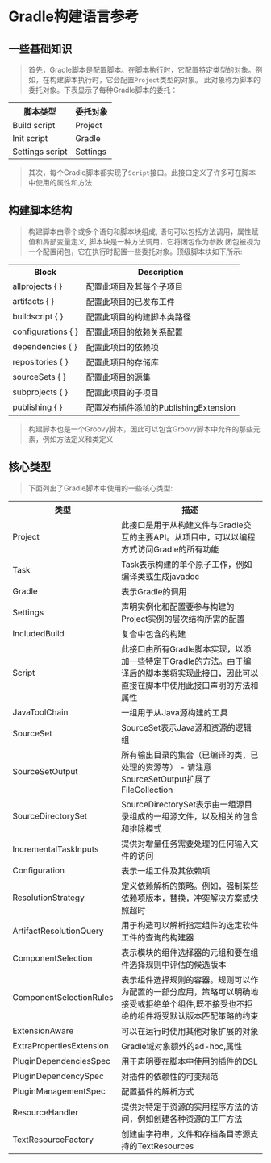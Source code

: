 # Gradle构建语言参考
## 一些基础知识
> 首先，Gradle脚本是配置脚本。在脚本执行时，它配置特定类型的对象。例如，在构建脚本执行时，它会配置`Project`类型的对象。
此对象称为脚本的委托对象。下表显示了每种Gradle脚本的委托：
<table with = "888">
    <tr>
        <th>脚本类型</th>
        <th>委托对象</th>
    </tr>
    <tr>
        <td>Build script</td>
        <td>Project</td>
    </tr>
    <tr>
        <td>Init script</td>
        <td>Gradle</td>
    </tr>
    <tr>
        <td>Settings script</td>
        <td>Settings</td>
    </tr>
</table>

> 其次，每个Gradle脚本都实现了`Script`接口。此接口定义了许多可在脚本中使用的属性和方法

## 构建脚本结构
> 构建脚本由零个或多个语句和脚本块组成, 语句可以包括方法调用，属性赋值和局部变量定义, 脚本块是一种方法调用，它将闭包作为参数
闭包被视为一个配置闭包，它在执行时配置一些委托对象。顶级脚本块如下所示:
<table with = "888">
    <tr>
        <th>Block</th>
        <th>Description</th>
    </tr>
    <tr>
        <td>allprojects { }</td>
        <td>配置此项目及其每个子项目</td>
    </tr>
    <tr>
        <td>artifacts { }</td>
        <td>配置此项目的已发布工件</td>
    </tr>
    <tr>
        <td>buildscript { }</td>
        <td>配置此项目的构建脚本类路径</td>
    </tr>
    <tr>
        <td>configurations { }</td>
        <td>配置此项目的依赖关系配置</td>
    </tr>
    <tr>
        <td>dependencies { }</td>
        <td>配置此项目的依赖项</td>
    </tr>
    <tr>
        <td>repositories { }</td>
        <td>配置此项目的存储库</td>
    </tr>
    <tr>
        <td>sourceSets { }</td>
        <td>配置此项目的源集</td>
    </tr>
    <tr>
        <td>subprojects { }</td>
        <td>配置此项目的子项目</td>
    </tr>
    <tr>
        <td>publishing { }</td>
        <td>配置发布插件添加的PublishingExtension</td>
    </tr>
</table>

> 构建脚本也是一个Groovy脚本，因此可以包含Groovy脚本中允许的那些元素，例如方法定义和类定义
## 核心类型
> 下面列出了Gradle脚本中使用的一些核心类型:

<table>
    <tr>
        <th>类型</th>
        <th>描述</th>
    </tr>
    <tr>
        <td>Project</td>
        <td>此接口是用于从构建文件与Gradle交互的主要API。从项目中，可以以编程方式访问Gradle的所有功能</td>
    </tr>
    <tr>
        <td>Task</td>
        <td>Task表示构建的单个原子工作，例如编译类或生成javadoc</td>
    </tr>
    <tr>
        <td>Gradle</td>
        <td>表示Gradle的调用</td>
    </tr>
    <tr>
        <td>Settings</td>
        <td>声明实例化和配置要参与构建的Project实例的层次结构所需的配置</td>
    </tr>
    <tr>
        <td>IncludedBuild</td>
        <td>复合中包含的构建</td>
    </tr>
    <tr>
        <td>Script</td>
        <td>此接口由所有Gradle脚本实现，以添加一些特定于Gradle的方法。由于编译后的脚本类将实现此接口，因此可以直接在脚本中使用此接口声明的方法和属性</td>
    </tr>
    <tr>
        <td>JavaToolChain</td>
        <td>一组用于从Java源构建的工具</td>
    </tr>
    <tr>
        <td>SourceSet</td>
        <td>SourceSet表示Java源和资源的逻辑组</td>
    </tr>
    <tr>
        <td>SourceSetOutput</td>
        <td>所有输出目录的集合（已编译的类，已处理的资源等） - 请注意SourceSetOutput扩展了FileCollection</td>
    </tr>
    <tr>
        <td>SourceDirectorySet</td>
        <td>SourceDirectorySet表示由一组源目录组成的一组源文件，以及相关的包含和排除模式</td>
    </tr>
    <tr>
        <td>IncrementalTaskInputs</td>
        <td>提供对增量任务需要处理的任何输入文件的访问</td>
    </tr>
    <tr>
        <td>Configuration</td>
        <td>表示一组工件及其依赖项</td>
    </tr>
    <tr>
        <td>ResolutionStrategy</td>
        <td>定义依赖解析的策略。例如，强制某些依赖项版本，替换，冲突解决方案或快照超时</td>
    </tr>
    <tr>
        <td>ArtifactResolutionQuery</td>
        <td>用于构造可以解析指定组件的选定软件工件的查询的构建器</td>
    </tr>
    <tr>
        <td>ComponentSelection</td>
        <td>表示模块的组件选择器的元组和要在组件选择规则中评估的候选版本</td>
    </tr>
    <tr>
        <td>ComponentSelectionRules</td>
        <td>表示组件选择规则的容器。规则可以作为配置的一部分应用，策略可以明确地接受或拒绝单个组件,既不接受也不拒绝的组件将受默认版本匹配策略的约束</td>
    </tr>
    <tr>
        <td>ExtensionAware</td>
        <td>可以在运行时使用其他对象扩展的对象</td>
    </tr>
    <tr>
        <td>ExtraPropertiesExtension</td>
        <td>Gradle域对象额外的ad-hoc,属性</td>
    </tr>
    <tr>
        <td>PluginDependenciesSpec</td>
        <td>用于声明要在脚本中使用的插件的DSL</td>
    </tr>
    <tr>
        <td>PluginDependencySpec</td>
        <td>对插件的依赖性的可变规范</td>
    </tr>
    <tr>
        <td>PluginManagementSpec</td>
        <td>配置插件的解析方式</td>
    </tr>
    <tr>
        <td>ResourceHandler</td>
        <td>提供对特定于资源的实用程序方法的访问，例如创建各种资源的工厂方法</td>
    </tr>
    <tr>
        <td>TextResourceFactory</td>
        <td>创建由字符串，文件和存档条目等源支持的TextResources</td>
    </tr>
</table>